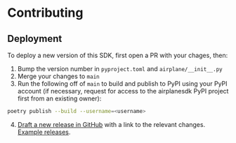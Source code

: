 # Contributing

## Deployment

To deploy a new version of this SDK, first open a PR with your chages, then:

1. Bump the version number in `pyproject.toml` and `airplane/__init__.py`
2. Merge your changes to `main`
3. Run the following off of `main` to build and publish to PyPI using your PyPI account (if necessary, request for access to the airplanesdk PyPI project first from an existing owner):

```sh
poetry publish --build --username=<username>
```

4. [Draft a new release in GitHub](https://github.com/airplanedev/python-sdk/releases/new) with a link to the relevant changes. [Example releases](https://github.com/airplanedev/python-sdk/releases).
